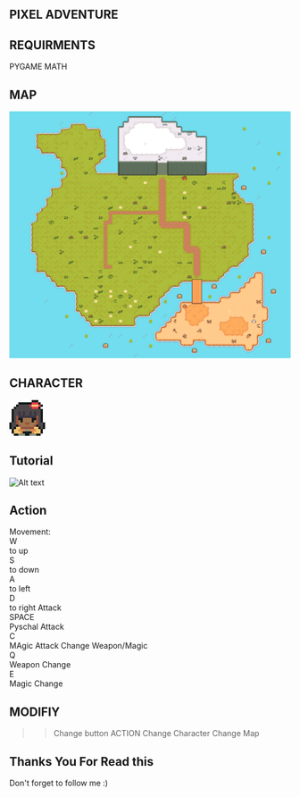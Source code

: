 ## PIXEL ADVENTURE

## REQUIRMENTS
PYGAME
MATH

## MAP
![Alt text](https://github.com/JonathanZefanya/Game-Pixel-Adventure/blob/main/graphics/tilemap/ground.png)

## CHARACTER
![Alt text](https://github.com/JonathanZefanya/Game-Pixel-Adventure/blob/main/graphics/test/player.png)

## Tutorial
![Alt text](https://youtu.be/QU1pPzEGrqw?si=YSu4Gwonx6nLOfjh)

## Action
Movement:
<br>W</br> to up
<br>S</br> to down
<br>A</br> to left
<br>D</br> to right
Attack
<br>SPACE</br> Pyschal Attack
<br>C</br> MAgic Attack
Change Weapon/Magic
<br>Q</br> Weapon Change
<br>E</br> Magic Change

## MODIFIY 
>> Change button ACTION
>> Change Character
>> Change Map

## Thanks You For Read this
Don't forget to follow me :)